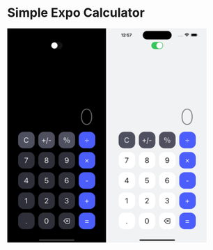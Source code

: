 # Simple Expo Calculator

<div>
    <img src="./assets/image1.png" width="45%">
    <img src="./assets/image2.png" width="45%">
</div>

